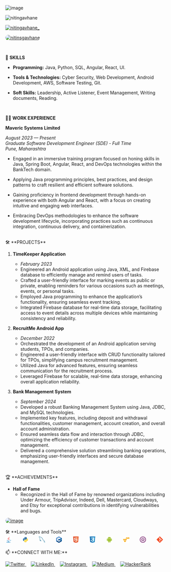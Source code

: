 ![image](https://github.com/NitinGavhane/NitinGavhane/assets/51412436/62054987-3bcf-4213-bf60-e82d2d26acab)

<p align="left">
  <img src="https://komarev.com/ghpvc/?username=nitingavhane&label=Profile%20views&color=0e75b6&style=flat" alt="nitingavhane" />
</p>

<p align="left">
  <a href="https://twitter.com/nitingavhane_" target="blank">
    <img src="https://img.shields.io/twitter/follow/nitingavhane_?logo=twitter&style=for-the-badge" alt="nitingavhane_" />
  </a>
</p>

<p align="left">
  <a href="https://www.linkedin.com/in/nitinsgavhane/" target="blank">
   <img src="https://img.shields.io/badge/Connect-linkdin-blue?style=for-the-badge&logo=linkedin&labelColor=black&logoColor=white" alt="nitinsgavhane" style="border-radius: 10px;"/>
  </a>
</p>



</br>

🚀 **SKILLS**

- **Programming:** Java, Python, SQL, Angular, React, UI.
  
- **Tools & Technologies:** Cyber Security, Web Development, Android Development, AWS, Software Testing, Git.
  
- **Soft Skills:** Leadership, Active Listener, Event Management, Writing documents, Reading.

</br>

👨‍💻 **WORK EXPERIENCE**

**Maveric Systems Limited**

*August 2023 — Present*  
*Graduate Software Development Engineer (SDE) - Full Time*  
*Pune, Maharashtra*

- Engaged in an immersive training program focused on honing skills in Java, Spring Boot, Angular, React, and DevOps technologies within the BankTech domain.
  
- Applying Java programming principles, best practices, and design patterns to craft resilient and efficient software solutions.
  
- Gaining proficiency in frontend development through hands-on experience with both Angular and React, with a focus on creating intuitive and engaging web interfaces.
  
- Embracing DevOps methodologies to enhance the software development lifecycle, incorporating practices such as continuous integration, continuous delivery, and containerization.
</br>
🛠️ **PROJECTS**

1. **TimeKeeper Application**
   - *February 2023*
   - Engineered an Android application using Java, XML, and Firebase database to efficiently manage and remind users of tasks.
   - Crafted a user-friendly interface for marking events as public or private, enabling reminders for various occasions such as meetings, events, or personal tasks.
   - Employed Java programming to enhance the application’s functionality, ensuring seamless event tracking.
   - Integrated Firebase database for real-time data storage, facilitating access to event details across multiple devices while maintaining consistency and reliability.

2. **RecruitMe Android App**
   - *December 2022*
   - Orchestrated the development of an Android application serving students, TPOs, and companies.
   - Engineered a user-friendly interface with CRUD functionality tailored for TPOs, simplifying campus recruitment management.
   - Utilized Java for advanced features, ensuring seamless communication for the recruitment process.
   - Leveraged Firebase for scalable, real-time data storage, enhancing overall application reliability.

3. **Bank Management System**
   - *September 2024*
   - Developed a robust Banking Management System using Java, JDBC, and MySQL technologies.
   - Implemented key features, including deposit and withdrawal functionalities, customer management, account creation, and overall account administration.
   - Ensured seamless data flow and interaction through JDBC, optimizing the efficiency of customer transactions and account management.
   - Delivered a comprehensive solution streamlining banking operations, emphasizing user-friendly interfaces and secure database management.
</br>
🏆 **ACHIEVEMENTS**

- **Hall of Fame**
  - Recognized in the Hall of Fame by renowned organizations including Under Armour, TripAdvisor, Indeed, Dell, Mastercard, Cloudways, and Etsy for exceptional contributions in identifying vulnerabilities and bugs.

<a href="https://bugcrowd.com/NitinGavhane" target="_blank" rel="noopener noreferrer">
  <div style="display: flex; justify-content: center; align-items: center; border-radius: 10px; overflow: hidden;">
    <img src="https://github.com/NitinGavhane/NitinGavhane/assets/51412436/f6a39634-8afa-4132-a432-59e8807a5012" alt="image" style="border-radius: 10px; width: 100%; height: auto;" />
  </div>
</a>







</br>
🛠️ **Languages and Tools**

<div style="display: flex; justify-content: space-between; align-items: center;">

<span style="display: inline-block; margin-right: 10px;">
  <img src="https://raw.githubusercontent.com/devicons/devicon/master/icons/java/java-original.svg" alt="Java" width="20" height="20" />
</span>

<span style="display: inline-block; margin-right: 10px;">
  <img src="https://raw.githubusercontent.com/devicons/devicon/master/icons/python/python-original.svg" alt="Python" width="20" height="20" />
</span>

<span style="display: inline-block; margin-right: 10px;">
  <img src="https://raw.githubusercontent.com/devicons/devicon/master/icons/mysql/mysql-original.svg" alt="SQL" width="20" height="20" />
</span>

<span style="display: inline-block; margin-right: 10px;">
  <img src="https://raw.githubusercontent.com/devicons/devicon/master/icons/cplusplus/cplusplus-original.svg" alt="C++" width="20" height="20" />
</span>

<span style="display: inline-block; margin-right: 10px;">
  <img src="https://raw.githubusercontent.com/devicons/devicon/master/icons/html5/html5-original.svg" alt="HTML" width="20" height="20" />
</span>

<span style="display: inline-block; margin-right: 10px;">
  <img src="https://raw.githubusercontent.com/devicons/devicon/master/icons/css3/css3-original.svg" alt="CSS" width="20" height="20" />
</span>

<span style="display: inline-block; margin-right: 10px;">
  <img src="https://raw.githubusercontent.com/devicons/devicon/master/icons/android/android-original.svg" alt="Android Development" width="20" height="20" />
</span>

<span style="display: inline-block; margin-right: 10px;">
  <img src="https://raw.githubusercontent.com/devicons/devicon/master/icons/amazonwebservices/amazonwebservices-original.svg" alt="AWS" width="20" height="20" />
</span>

<span style="display: inline-block; margin-right: 10px;">
  <img src="https://raw.githubusercontent.com/devicons/devicon/master/icons/jasmine/jasmine-plain.svg" alt="Software Testing" width="20" height="20" />
</span>

<span style="display: inline-block; margin-right: 10px;">
  <img src="https://raw.githubusercontent.com/devicons/devicon/master/icons/git/git-original.svg" alt="Git" width="20" height="20" />
</span>

</div>

</br>
📫 **CONNECT WITH ME:**
<p align="left">
  <a href="https://twitter.com/nitingavhane_" target="_blank" title="Twitter" style="margin-right: 15px;">
    <img src="https://raw.githubusercontent.com/rahuldkjain/github-profile-readme-generator/master/src/images/icons/Social/twitter.svg" alt="Twitter" height="20" width="20" />
  </a>
  <a href="https://linkedin.com/in/nitinsgavhane" target="_blank" title="LinkedIn" style="margin-right: 15px;">
    <img src="https://raw.githubusercontent.com/rahuldkjain/github-profile-readme-generator/master/src/images/icons/Social/linked-in-alt.svg" alt="LinkedIn" height="20" width="20" />
  </a>
  <a href="https://instagram.com/nitin.bug" target="_blank" title="Instagram" style="margin-right: 15px;">
    <img src="https://raw.githubusercontent.com/rahuldkjain/github-profile-readme-generator/master/src/images/icons/Social/instagram.svg" alt="Instagram" height="20" width="20" />
  </a>
  <a href="https://medium.com/@nitinsgavane" target="_blank" title="Medium" style="margin-right: 15px;">
    <img src="https://raw.githubusercontent.com/rahuldkjain/github-profile-readme-generator/master/src/images/icons/Social/medium.svg" alt="Medium" height="20" width="20" />
  </a>
  <a href="https://www.hackerrank.com/nitingavhane_" target="_blank" title="HackerRank" style="margin-right: 15px;">
    <img src="https://raw.githubusercontent.com/rahuldkjain/github-profile-readme-generator/master/src/images/icons/Social/hackerrank.svg" alt="HackerRank" height="20" width="20" />
  </a>
</p>


